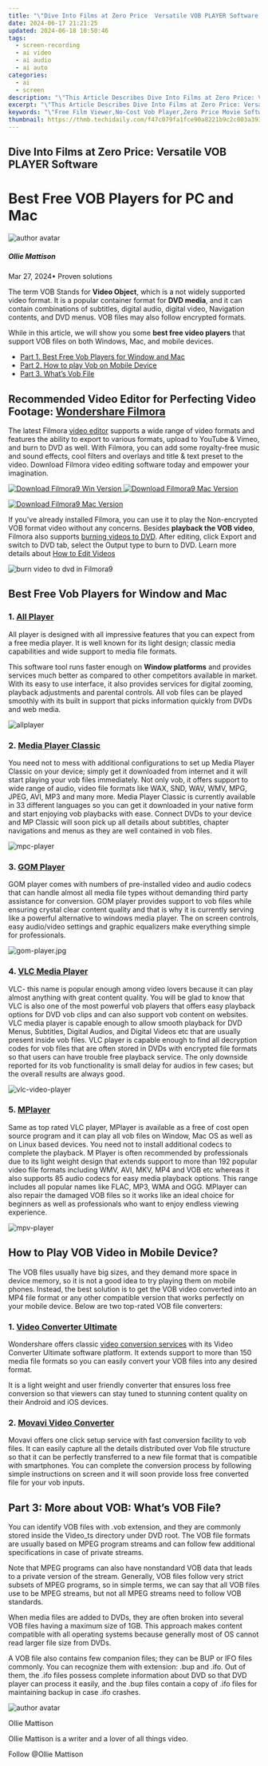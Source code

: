 ```yaml
---
title: "\"Dive Into Films at Zero Price  Versatile VOB PLAYER Software for 2024\""
date: 2024-06-17 21:21:25
updated: 2024-06-18 10:50:46
tags: 
  - screen-recording
  - ai video
  - ai audio
  - ai auto
categories: 
  - ai
  - screen
description: "\"This Article Describes Dive Into Films at Zero Price: Versatile VOB PLAYER Software for 2024\""
excerpt: "\"This Article Describes Dive Into Films at Zero Price: Versatile VOB PLAYER Software for 2024\""
keywords: "\"Free Film Viewer,No-Cost Vob Player,Zero Price Movie Software,Flexible Film Vob Player,Free VOB Playback,Easy Film Viewer,Zero Price PVR Software\""
thumbnail: https://thmb.techidaily.com/f47c079fa1fce90a8221b9c2c003a393b4231e2fbb42dbd4e99eb8971ba63ab6.jpg
---
```


## Dive Into Films at Zero Price: Versatile VOB PLAYER Software

# Best Free VOB Players for PC and Mac

![author avatar](https://images.wondershare.com/filmora/article-images/ollie-mattison.jpg)

##### Ollie Mattison

 Mar 27, 2024• Proven solutions

The term VOB Stands for **Video Object**, which is a not widely supported video format. It is a popular container format for **DVD media**, and it can contain combinations of subtitles, digital audio, digital video, Navigation contents, and DVD menus. VOB files may also follow encrypted formats.

While in this article, we will show you some **best free video players** that support VOB files on both Windows, Mac, and mobile devices.

* [Part 1\. Best Free Vob Players for Window and Mac](#part1)
* [Part 2\. How to play Vob on Mobile Device](#part2)
* [Part 3\. What’s Vob File](#part3)

## Recommended Video Editor for Perfecting Video Footage: [Wondershare Filmora](https://tools.techidaily.com/wondershare/filmora/download/)

The latest Filmora [video editor](https://tools.techidaily.com/wondershare/filmora/download/) supports a wide range of video formats and features the ability to export to various formats, upload to YouTube & Vimeo, and burn to DVD as well. With Filmora, you can add some royalty-free music and sound effects, cool filters and overlays and title & text preset to the video. Download Filmora video editing software today and empower your imagination.

[![Download Filmora9 Win Version](https://images.wondershare.com/filmora/guide/download-btn-win.jpg) ](https://tools.techidaily.com/wondershare/filmora/download/) [![Download Filmora9 Mac Version](https://images.wondershare.com/filmora/guide/download-btn-mac.jpg) ](https://tools.techidaily.com/wondershare/filmora/download/)

[![Download Filmora9 Mac Version](https://images.wondershare.com/filmora/images2022/download-mac-store.png) ](https://apps.apple.com/app/apple-store/id1516822341?pt=169436&ct=pc-article-top50&mt=8)

If you've already installed Filmora, you can use it to play the Non-encrypted VOB format video without any concerns. Besides **playback the VOB video**, Filmora also supports [burning videos to DVD](https://tools.techidaily.com/wondershare/filmora/download/). After editing, click Export and switch to DVD tab, select the Output type to burn to DVD. Learn more details about [How to Edit Videos](https://tools.techidaily.com/wondershare/filmora/download/)

![burn video to dvd in Filmora9 ](https://images.wondershare.com/filmora/article-images/filmora9-burn-to-dvd.jpg)

## Best Free Vob Players for Window and Mac

### 1\. [All Player](https://www.allplayer.org/)

All player is designed with all impressive features that you can expect from a free media player. It is well known for its light design; classic media capabilities and wide support to media file formats.

This software tool runs faster enough on **Window platforms** and provides services much better as compared to other competitors available in market. With its easy to use interface, it also provides services for digital zooming, playback adjustments and parental controls. All vob files can be played smoothly with its built in support that picks information quickly from DVDs and web media.

![allplayer ](https://images.wondershare.com/filmora/article-images/allplayer.jpg)

### 2\. [Media Player Classic](https://mpc-hc.org/)

You need not to mess with additional configurations to set up Media Player Classic on your device; simply get it downloaded from internet and it will start playing your vob files immediately. Not only vob, it offers support to wide range of audio, video file formats like WAX, SND, WAV, WMV, MPG, JPEG, AVI, MP3 and many more. Media Player Classic is currently available in 33 different languages so you can get it downloaded in your native form and start enjoying vob playbacks with ease. Connect DVDs to your device and MP Classic will soon pick up all details about subtitles, chapter navigations and menus as they are well contained in vob files.

![mpc-player ](https://images.wondershare.com/filmora/article-images/mpc-player.jpg)

### 3\. [GOM Player](https://www.gomlab.com/)

GOM player comes with numbers of pre-installed video and audio codecs that can handle almost all media file types without demanding third party assistance for conversion. GOM player provides support to vob files while ensuring crystal clear content quality and that is why it is currently serving like a powerful alternative to windows media player. The on screen controls, easy audio/video settings and graphic equalizers make everything simple for professionals.

![gom-player.jpg ](https://images.wondershare.com/filmora/article-images/gom-player.jpg)

### 4\. [VLC Media Player](http://www.videolan.org/vlc/index.html)

VLC- this name is popular enough among video lovers because it can play almost anything with great content quality. You will be glad to know that VLC is also one of the most powerful vob players that offers easy playback options for DVD vob clips and can also support vob content on websites. VLC media player is capable enough to allow smooth playback for DVD Menus, Subtitles, Digital Audios, and Digital Videos etc that are usually present inside vob files. VLC player is capable enough to find all decryption codes for vob files that are often stored in DVDs with encrypted file formats so that users can have trouble free playback service. The only downside reported for its vob functionality is small delay for audios in few cases; but the overall results are always good.

![ vlc-video-player](https://images.wondershare.com/filmora/article-images/vlc-video-player.jpg)

### 5\. [MPlayer](https://mpv.io/)

Same as top rated VLC player, MPlayer is available as a free of cost open source program and it can play all vob files on Window, Mac OS as well as on Linux based devices. You need not to install additional codecs to complete the playback. M Player is often recommended by professionals due to its light weight design that extends support to more than 192 popular video file formats including WMV, AVI, MKV, MP4 and VOB etc whereas it also supports 85 audio codecs for easy media playback options. This range includes all popular names like FLAC, MP3, WMA and OGG. MPlayer can also repair the damaged VOB files so it works like an ideal choice for beginners as well as professionals who want to enjoy endless viewing experience.

![ mpv-player](https://images.wondershare.com/filmora/article-images/mpv-player.jpg)

## How to Play VOB Video in Mobile Device?

The VOB files usually have big sizes, and they demand more space in device memory, so it is not a good idea to try playing them on mobile phones. Instead, the best solution is to get the VOB video converted into an MP4 file format or any other compatible version that works perfectly on your mobile device. Below are two top-rated VOB file converters:

### 1\. [Video Converter Ultimate](https://tools.techidaily.com/wondershare/videoconverter/download/)

Wondershare offers classic [video conversion services](https://tools.techidaily.com/wondershare/filmora/download/) with its Video Converter Ultimate software platform. It extends support to more than 150 media file formats so you can easily convert your VOB files into any desired format.

It is a light weight and user friendly converter that ensures loss free conversion so that viewers can stay tuned to stunning content quality on their Android and iOS devices.

### 2\. [Movavi Video Converter](https://www.movavi.com/)

Movavi offers one click setup service with fast conversion facility to vob files. It can easily capture all the details distributed over Vob file structure so that it can be perfectly transferred to a new file format that is compatible with smartphones. You can complete the conversion process by following simple instructions on screen and it will soon provide loss free converted file for your vob inputs.

## Part 3: More about VOB: What’s VOB File?

You can identify VOB files with .vob extension, and they are commonly stored inside the Video\_ts directory under DVD root. The VOB file formats are usually based on MPEG program streams and can follow few additional specifications in case of private streams.

Note that MPEG programs can also have nonstandard VOB data that leads to a private version of the stream. Generally, VOB files follow very strict subsets of MPEG programs, so in simple terms, we can say that all VOB files use to be MPEG streams, but not all MPEG streams need to follow VOB standards.

When media files are added to DVDs, they are often broken into several VOB files having a maximum size of 1GB. This approach makes content compatible with all operating systems because generally most of OS cannot read larger file size from DVDs.

A VOB file also contains few companion files; they can be BUP or IFO files commonly. You can recognize them with extension: .bup and .ifo. Out of them, the .ifo files possess complete information about DVD so that DVD player can process it easily, and the .bup files contain a copy of .ifo files for maintaining backup in case .ifo crashes.

![author avatar](https://images.wondershare.com/filmora/article-images/ollie-mattison.jpg)

Ollie Mattison

Ollie Mattison is a writer and a lover of all things video.

Follow @Ollie Mattison


<ins class="adsbygoogle"
     style="display:block"
     data-ad-format="autorelaxed"
     data-ad-client="ca-pub-7571918770474297"
     data-ad-slot="1223367746"></ins>



<ins class="adsbygoogle"
     style="display:block"
     data-ad-client="ca-pub-7571918770474297"
     data-ad-slot="8358498916"
     data-ad-format="auto"
     data-full-width-responsive="true"></ins>

